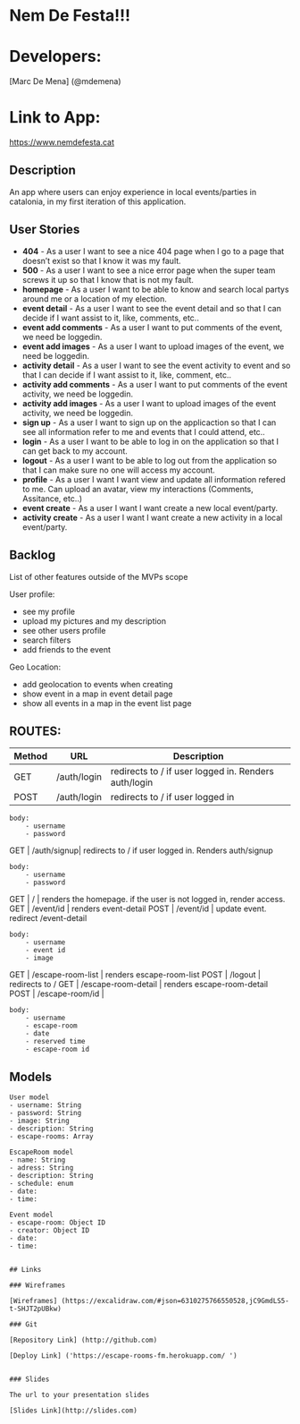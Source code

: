 # Nem De Festa!!!

# Developers: 
[Marc De Mena] (@mdemena)

# Link to App: 
https://www.nemdefesta.cat


## Description

An app where users can enjoy experience in local events/parties in catalonia, in my first iteration of this application.
 
## User Stories

- **404** - As a user I want to see a nice 404 page when I go to a page that doesn’t exist so that I know it was my fault.
- **500** - As a user I want to see a nice error page when the super team screws it up so that I know that is not my fault.
- **homepage** - As a user I want to be able to know and search local partys around me or a location of my election.
- **event detail** - As a user I want to see the event detail and so that I can decide if I want assist to it, like, comments, etc..
- **event add comments** - As a user I want to put comments of the event, we need be loggedin.
- **event add images** - As a user I want to upload images of the event, we need be loggedin.
- **activity detail** - As a user I want to see the event activity to event and so that I can decide if I want assist to it, like, comment, etc..
- **activity add comments** - As a user I want to put comments of the event activity, we need be loggedin.
- **activity add images** - As a user I want to upload images of the event activity, we need be loggedin.
- **sign up** - As a user I want to sign up on the applicaction so that I can see all information refer to me and events that I could attend, etc..
- **login** - As a user I want to be able to log in on the application so that I can get back to my account.
- **logout** - As a user I want to be able to log out from the application so that I can make sure no one will access my account.
- **profile** - As a user I want I want view and update all information refered to me. Can upload an avatar, view my interactions (Comments, Assitance, etc..)
- **event create** - As a user I want I want create a new local event/party.
- **activity create** - As a user I want I want create a new activity in a local event/party.

## Backlog

List of other features outside of the MVPs scope

User profile:
- see my profile
- upload my pictures and my description
- see other users profile
- search filters
- add friends to the event

Geo Location:
- add geolocation to events when creating
- show event in a map in event detail page
- show all events in a map in the event list page



## ROUTES:

| Method | URL         | Description                                          |
| ------ | ----------- | ---------------------------------------------------- |
| GET    | /auth/login | redirects to / if user logged in. Renders auth/login |
| POST   | /auth/login | redirects to / if user logged in                     |

```
body:
    - username
    - password

```

GET | /auth/signup| redirects to / if user logged in. Renders auth/signup

```
body:
    - username
    - password
```
GET | / | renders the homepage. if the user is not logged in, render access. 
GET | /event/id | renders event-detail
POST | /event/id | update event. redirect /event-detail
```
body:
    - username
    - event id 
    - image
```
GET | /escape-room-list | renders escape-room-list
POST | /logout | redirects to /
GET | /escape-room-detail | renders escape-room-detail
POST | /escape-room/id | 
```
body:
    - username
    - escape-room
    - date
    - reserved time
    - escape-room id
```



## Models

```
User model
- username: String
- password: String
- image: String
- description: String
- escape-rooms: Array

```
```
EscapeRoom model
- name: String
- adress: String
- description: String
- schedule: enum
- date: 
- time: 
```
```
Event model
- escape-room: Object ID
- creator: Object ID
- date: 
- time: 
```
``` 

## Links

### Wireframes

[Wireframes] (https://excalidraw.com/#json=6310275766550528,jC9GmdLS5-t-SHJT2pUBkw)

### Git

[Repository Link] (http://github.com)

[Deploy Link] ('https://escape-rooms-fm.herokuapp.com/ ')


### Slides

The url to your presentation slides

[Slides Link](http://slides.com)

